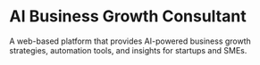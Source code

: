 # AI Business Growth Consultant

A web-based platform that provides AI-powered business growth strategies, automation tools, and insights for startups and SMEs.
